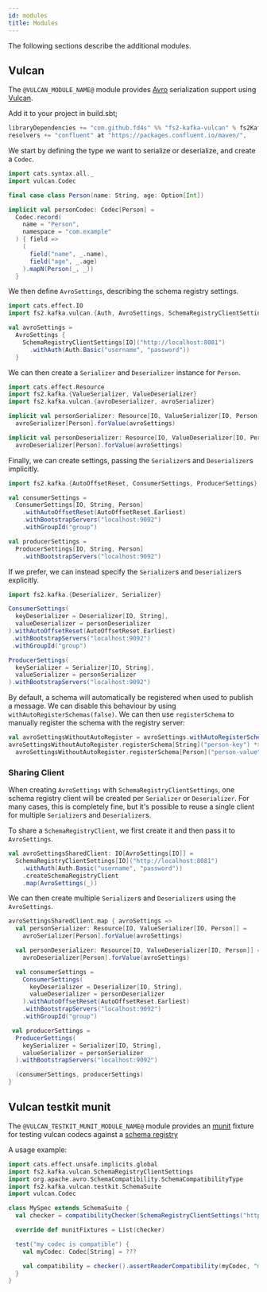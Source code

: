 ```yaml
---
id: modules
title: Modules
---
```


The following sections describe the additional modules.

## Vulcan

The `@VULCAN_MODULE_NAME@` module provides [Avro](https://avro.apache.org) serialization support using [Vulcan](https://fd4s.github.io/vulcan).

Add it to your project in build.sbt;

```scala
libraryDependencies += "com.github.fd4s" %% "fs2-kafka-vulcan" % fs2KafkaVersion
resolvers += "confluent" at "https://packages.confluent.io/maven/",
```

We start by defining the type we want to serialize or deserialize, and create a `Codec`.

```scala mdoc:reset-object
import cats.syntax.all._
import vulcan.Codec

final case class Person(name: String, age: Option[Int])

implicit val personCodec: Codec[Person] =
  Codec.record(
    name = "Person",
    namespace = "com.example"
  ) { field =>
    (
      field("name", _.name),
      field("age", _.age)
    ).mapN(Person(_, _))
  }
```

We then define `AvroSettings`, describing the schema registry settings.

```scala mdoc:silent
import cats.effect.IO
import fs2.kafka.vulcan.{Auth, AvroSettings, SchemaRegistryClientSettings}

val avroSettings =
  AvroSettings {
    SchemaRegistryClientSettings[IO]("http://localhost:8081")
      .withAuth(Auth.Basic("username", "password"))
  }
```

We can then create a `Serializer` and `Deserializer` instance for `Person`.

```scala mdoc:silent
import cats.effect.Resource
import fs2.kafka.{ValueSerializer, ValueDeserializer}
import fs2.kafka.vulcan.{avroDeserializer, avroSerializer}

implicit val personSerializer: Resource[IO, ValueSerializer[IO, Person]] =
  avroSerializer[Person].forValue(avroSettings)

implicit val personDeserializer: Resource[IO, ValueDeserializer[IO, Person]] =
  avroDeserializer[Person].forValue(avroSettings)
```

Finally, we can create settings, passing the `Serializer`s and `Deserializer`s implicitly.

```scala mdoc:silent
import fs2.kafka.{AutoOffsetReset, ConsumerSettings, ProducerSettings}

val consumerSettings =
  ConsumerSettings[IO, String, Person]
    .withAutoOffsetReset(AutoOffsetReset.Earliest)
    .withBootstrapServers("localhost:9092")
    .withGroupId("group")

val producerSettings =
  ProducerSettings[IO, String, Person]
    .withBootstrapServers("localhost:9092")
```

If we prefer, we can instead specify the `Serializer`s and `Deserializer`s explicitly.

```scala mdoc:silent
import fs2.kafka.{Deserializer, Serializer}

ConsumerSettings(
  keyDeserializer = Deserializer[IO, String],
  valueDeserializer = personDeserializer
).withAutoOffsetReset(AutoOffsetReset.Earliest)
 .withBootstrapServers("localhost:9092")
 .withGroupId("group")

ProducerSettings(
  keySerializer = Serializer[IO, String],
  valueSerializer = personSerializer
).withBootstrapServers("localhost:9092")
```

By default, a schema will automatically be registered when used to publish a message. We can disable this behaviour by 
using `withAutoRegisterSchemas(false)`. We can then use `registerSchema` to manually register the schema with the registry server:
```scala mdoc:silent
val avroSettingsWithoutAutoRegister = avroSettings.withAutoRegisterSchemas(false)
avroSettingsWithoutAutoRegister.registerSchema[String]("person-key") *>
  avroSettingsWithoutAutoRegister.registerSchema[Person]("person-value")
```

### Sharing Client

When creating `AvroSettings` with `SchemaRegistryClientSettings`, one schema registry client will be created per `Serializer` or `Deserializer`. For many cases, this is completely fine, but it's possible to reuse a single client for multiple `Serializer`s and `Deserializer`s.

To share a `SchemaRegistryClient`, we first create it and then pass it to `AvroSettings`.

```scala mdoc:silent
val avroSettingsSharedClient: IO[AvroSettings[IO]] =
  SchemaRegistryClientSettings[IO]("http://localhost:8081")
    .withAuth(Auth.Basic("username", "password"))
    .createSchemaRegistryClient
    .map(AvroSettings(_))
```

We can then create multiple `Serializer`s and `Deserializer`s using the `AvroSettings`.

```scala mdoc:silent
avroSettingsSharedClient.map { avroSettings =>
  val personSerializer: Resource[IO, ValueSerializer[IO, Person]] =
    avroSerializer[Person].forValue(avroSettings)

  val personDeserializer: Resource[IO, ValueDeserializer[IO, Person]] =
    avroDeserializer[Person].forValue(avroSettings)

  val consumerSettings =
    ConsumerSettings(
      keyDeserializer = Deserializer[IO, String],
      valueDeserializer = personDeserializer
    ).withAutoOffsetReset(AutoOffsetReset.Earliest)
    .withBootstrapServers("localhost:9092")
    .withGroupId("group")

 val producerSettings =
  ProducerSettings(
    keySerializer = Serializer[IO, String],
    valueSerializer = personSerializer
  ).withBootstrapServers("localhost:9092")

  (consumerSettings, producerSettings)
}
```

## Vulcan testkit munit

The `@VULCAN_TESTKIT_MUNIT_MODULE_NAME@` module provides an [munit](https://scalameta.org/munit/) fixture for testing vulcan 
codecs against a [schema registry](https://docs.confluent.io/platform/current/schema-registry/index.html)

A usage example:

```scala mdoc:reset
import cats.effect.unsafe.implicits.global
import fs2.kafka.vulcan.SchemaRegistryClientSettings
import org.apache.avro.SchemaCompatibility.SchemaCompatibilityType
import fs2.kafka.vulcan.testkit.SchemaSuite
import vulcan.Codec

class MySpec extends SchemaSuite {
  val checker = compatibilityChecker(SchemaRegistryClientSettings("https://some-schema-registry:1234"))

  override def munitFixtures = List(checker)

  test("my codec is compatible") {
    val myCodec: Codec[String] = ???

    val compatibility = checker().assertReaderCompatibility(myCodec, "my-schema-subject").unsafeRunSync()
  }
}
```